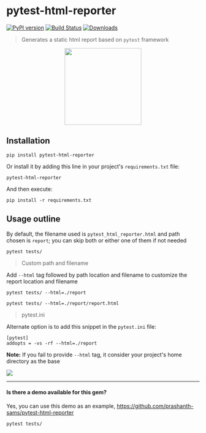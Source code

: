 # pytest-html-reporter
[![PyPI version](https://badge.fury.io/py/pytest-html-reporter.svg)](https://badge.fury.io/py/pytest-html-reporter)
[![Build Status](https://travis-ci.com/prashanth-sams/pytest-html-reporter.svg?branch=master)](https://travis-ci.com/prashanth-sams/pytest-html-reporter)
[![Downloads](https://pepy.tech/badge/pytest-html-reporter)](https://pepy.tech/project/pytest-html-reporter)

> Generates a static html report based on `pytest` framework

<div align="center"><img src="./PHR.png" width="200"/></div>

## Installation

```
pip install pytest-html-reporter
```

Or install it by adding this line in your project's `requirements.txt` file:

```
pytest-html-reporter
```

And then execute:
```
pip install -r requirements.txt
```

## Usage outline

By default, the filename used is `pytest_html_reporter.html` and path chosen is `report`; you can skip both or either
one of them if not needed
```
pytest tests/
```

> Custom path and filename

Add `--html` tag followed by path location and filename to customize the report location and filename
```
pytest tests/ --html=./report
```
```
pytest tests/ --html=./report/report.html
```

> pytest.ini

Alternate option is to add this snippet in the `pytest.ini` file:
```    
[pytest]
addopts = -vs -rf --html=./report
``` 

**Note:** If you fail to provide `--html` tag, it consider your project's home directory as the base 

![](https://i.imgur.com/cDIp9JG.jpg)

---
#### Is there a demo available for this gem?

Yes, you can use this demo as an example, https://github.com/prashanth-sams/pytest-html-reporter
```
pytest tests/
```